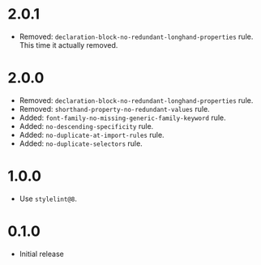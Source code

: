 # 2.0.1

-   Removed: `declaration-block-no-redundant-longhand-properties` rule. This time it actually removed.

# 2.0.0

-   Removed: `declaration-block-no-redundant-longhand-properties` rule.
-   Removed: `shorthand-property-no-redundant-values` rule.
-   Added: `font-family-no-missing-generic-family-keyword` rule.
-   Added: `no-descending-specificity` rule.
-   Added: `no-duplicate-at-import-rules` rule.
-   Added: `no-duplicate-selectors` rule.

# 1.0.0

-   Use `stylelint@8`.

# 0.1.0

-   Initial release
